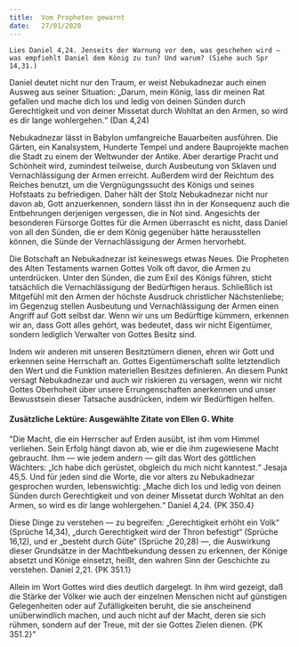 ```yaml
---
title:  Vom Propheten gewarnt
date:   27/01/2020
---
```


`Lies Daniel 4,24. Jenseits der Warnung vor dem, was geschehen wird – was empfiehlt Daniel dem König zu tun? Und warum? (Siehe auch Spr 14,31.)`

Daniel deutet nicht nur den Traum, er weist Nebukadnezar auch einen Ausweg aus seiner Situation: „Darum, mein König, lass dir meinen Rat gefallen und mache dich los und ledig von deinen Sünden durch Gerechtigkeit und von deiner Missetat durch Wohltat an den Armen, so wird es dir lange wohlergehen.“ (Dan 4,24)

Nebukadnezar lässt in Babylon umfangreiche Bauarbeiten ausführen. Die Gärten, ein Kanalsystem, Hunderte Tempel und andere Bauprojekte machen die Stadt zu einem der Weltwunder der Antike. Aber derartige Pracht und Schönheit wird, zumindest teilweise, durch Ausbeutung von Sklaven und Vernachlässigung der Armen erreicht. Außerdem wird der Reichtum des Reiches benutzt, um die Vergnügungssucht des Königs und seines Hofstaats zu befriedigen. Daher hält der Stolz Nebukadnezar nicht nur davon ab, Gott anzuerkennen, sondern lässt ihn in der Konsequenz auch die Entbehrungen derjenigen vergessen, die in Not sind. Angesichts der besonderen Fürsorge Gottes für die Armen überrascht es nicht, dass Daniel von all den Sünden, die er dem König gegenüber hätte herausstellen können, die Sünde der Vernachlässigung der Armen hervorhebt.

Die Botschaft an Nebukadnezar ist keineswegs etwas Neues. Die Propheten des Alten Testaments warnen Gottes Volk oft davor, die Armen zu unterdrücken. Unter den Sünden, die zum Exil des Königs führen, sticht tatsächlich die Vernachlässigung der Bedürftigen heraus. Schließlich ist Mitgefühl mit den Armen der höchste Ausdruck christlicher Nächstenliebe; im Gegenzug stellen Ausbeutung und Vernachlässigung der Armen einen Angriff auf Gott selbst dar. Wenn wir uns um Bedürftige kümmern, erkennen wir an, dass Gott alles gehört, was bedeutet, dass wir nicht Eigentümer, sondern lediglich Verwalter von Gottes Besitz sind.

Indem wir anderen mit unseren Besitztümern dienen, ehren wir Gott und erkennen seine Herrschaft an. Gottes Eigentümerschaft sollte letztendlich den Wert und die Funktion materiellen Besitzes definieren. An diesem Punkt versagt Nebukadnezar und auch wir riskieren zu versagen, wenn wir nicht Gottes Oberhoheit über unsere Errungenschaften anerkennen und unser Bewusstsein dieser Tatsache ausdrücken, indem wir Bedürftigen helfen.

#### Zusätzliche Lektüre: Ausgewählte Zitate von Ellen G. White

"Die Macht, die ein Herrscher auf Erden ausübt, ist ihm vom Himmel verliehen. Sein Erfolg hängt davon ab, wie er die ihm zugewiesene Macht gebraucht. Ihm — wie jedem andern — gilt das Wort des göttlichen Wächters: „Ich habe dich gerüstet, obgleich du mich nicht kanntest.“ Jesaja 45,5. Und für jeden sind die Worte, die vor alters zu Nebukadnezar gesprochen wurden, lebenswichtig: „Mache dich los und ledig von deinen Sünden durch Gerechtigkeit und von deiner Missetat durch Wohltat an den Armen, so wird es dir lange wohlergehen.“ Daniel 4,24. {PK 350.4}

Diese Dinge zu verstehen — zu begreifen: „Gerechtigkeit erhöht ein Volk“ (Sprüche 14,34), „durch Gerechtigkeit wird der Thron befestigt“ (Sprüche 16,12), und er „besteht durch Güte“ (Sprüche 20,28) —, die Auswirkung dieser Grundsätze in der Machtbekundung dessen zu erkennen, der Könige absetzt und Könige einsetzt, heißt, den wahren Sinn der Geschichte zu verstehen. Daniel 2,21. {PK 351.1}

Allein im Wort Gottes wird dies deutlich dargelegt. In ihm wird gezeigt, daß die Stärke der Völker wie auch der einzelnen Menschen nicht auf günstigen Gelegenheiten oder auf Zufälligkeiten beruht, die sie anscheinend unüberwindlich machen, und auch nicht auf der Macht, deren sie sich rühmen, sondern auf der Treue, mit der sie Gottes Zielen dienen. {PK 351.2}"